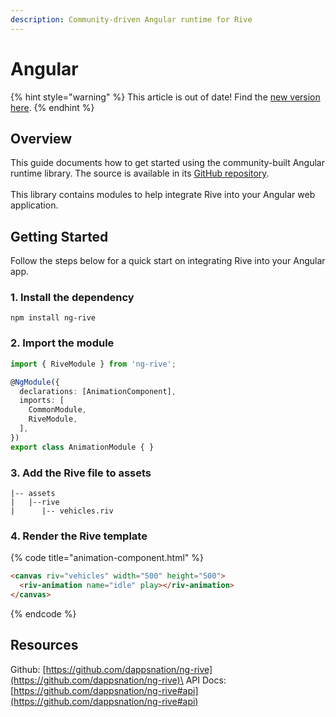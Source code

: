 ```yaml
---
description: Community-driven Angular runtime for Rive
---
```


# Angular

{% hint style="warning" %}
This article is out of date! Find the [new version here](https://rive.app/community/doc/angular/docGiKUC4AXY).
{% endhint %}

## Overview

This guide documents how to get started using the community-built Angular runtime library. The source is available in its [GitHub repository](https://github.com/dappsnation/ng-rive).\
\
This library contains modules to help integrate Rive into your Angular web application.

## Getting Started

Follow the steps below for a quick start on integrating Rive into your Angular app.

### 1. Install the dependency

```
npm install ng-rive
```

### 2. Import the module

```typescript
import { RiveModule } from 'ng-rive';

@NgModule({
  declarations: [AnimationComponent],
  imports: [
    CommonModule,
    RiveModule,
  ],
})
export class AnimationModule { }
```

### 3. Add the Rive file to assets

```
|-- assets
|   |--rive
|      |-- vehicles.riv
```

### 4. Render the Rive template

{% code title="animation-component.html" %}
```html
<canvas riv="vehicles" width="500" height="500">
  <riv-animation name="idle" play></riv-animation>
</canvas>
```
{% endcode %}

## Resources

Github: [https://github.com/dappsnation/ng-rive](https://github.com/dappsnation/ng-rive)\
API Docs: [https://github.com/dappsnation/ng-rive#api](https://github.com/dappsnation/ng-rive#api)

